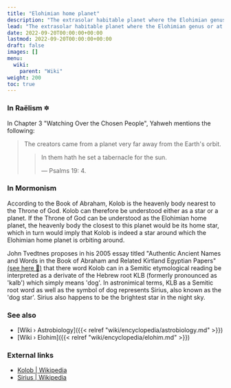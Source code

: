 ```yaml
---
title: "Elohimian home planet"
description: "The extrasolar habitable planet where the Elohimian genus or at least the its civilization is originates from. This planet is allegedly roughly 1 lightyear away from Earth and thus to be located within the Milky Way galaxy."
lead: "The extrasolar habitable planet where the Elohimian genus or at least the its civilization is originates from. This planet is allegedly roughly 1 lightyear away from Earth and thus to be located within the Milky Way galaxy."
date: 2022-09-20T00:00:00+00:00
lastmod: 2022-09-20T00:00:00+00:00
draft: false
images: []
menu:
  wiki:
    parent: "Wiki"
weight: 200
toc: true
---
```


### In Raëlism 🔯

In Chapter 3 "Watching Over the Chosen People", Yahweh mentions the following:

> The creators came from a planet very far away from the Earth's orbit.
>
>> In them hath he set a tabernacle for the sun.
>>
>> — Psalms 19: 4.

### In Mormonism

According to the Book of Abraham, Kolob is the heavenly body nearest to the Throne of God. Kolob can therefore be understood either as a star or a planet. If the Throne of God can be understood as the Elohimian home planet, the heavenly body the closest to this planet would be its home star, which in turn would imply that Kolob is indeed a star around which the Elohimian home planet is orbiting around.

John Tvedtnes proposes in his 2005 essay titled "Authentic Ancient Names and Words in the Book of Abraham and Related Kirtland Egyptian Papers" [(see here 📎)](https://www.fairlatterdaysaints.org/wp-content/uploads/2011/11/2005-John-Tvedtnes.pdf) that there word Kolob can in a Semitic etymological reading be interpreted as a derivate of the Hebrew root KLB (formerly pronounced as 'kalb') which simply means 'dog'. In astronimical terms, KLB as a Semitic root word as well as the symbol of dog represents Sirius, also known as the 'dog star'. Sirius also happens to be the brightest star in the night sky.

### See also

- [Wiki › Astrobiology]({{< relref "wiki/encyclopedia/astrobiology.md" >}})
- [Wiki › Elohim]({{< relref "wiki/encyclopedia/elohim.md" >}})

### External links

- [Kolob | Wikipedia](https://en.wikipedia.org/wiki/Kolob)
- [Sirius | Wikipedia](https://en.wikipedia.org/wiki/Sirius)
